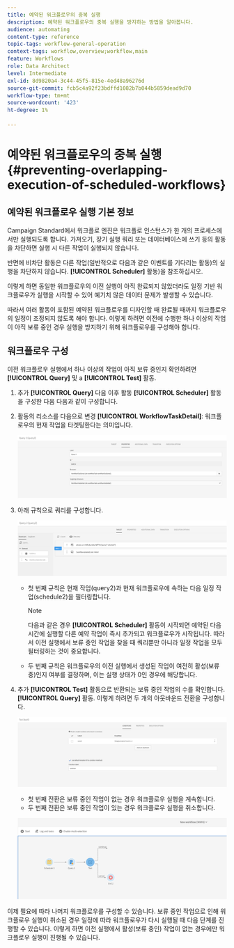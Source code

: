 ```yaml
---
title: 예약된 워크플로우의 중복 실행
description: 예약된 워크플로우의 중복 실행을 방지하는 방법을 알아봅니다.
audience: automating
content-type: reference
topic-tags: workflow-general-operation
context-tags: workflow,overview;workflow,main
feature: Workflows
role: Data Architect
level: Intermediate
exl-id: 8d9820a4-3c44-45f5-815e-4ed48a96276d
source-git-commit: fcb5c4a92f23bdffd1082b7b044b5859dead9d70
workflow-type: tm+mt
source-wordcount: '423'
ht-degree: 1%

---
```


# 예약된 워크플로우의 중복 실행{#preventing-overlapping-execution-of-scheduled-workflows}

## 예약된 워크플로우 실행 기본 정보

Campaign Standard에서 워크플로 엔진은 워크플로 인스턴스가 한 개의 프로세스에서만 실행되도록 합니다. 가져오기, 장기 실행 쿼리 또는 데이터베이스에 쓰기 등의 활동을 차단하면 실행 시 다른 작업이 실행되지 않습니다.

반면에 비차단 활동은 다른 작업(일반적으로 다음과 같은 이벤트를 기다리는 활동)의 실행을 차단하지 않습니다. **[!UICONTROL Scheduler]** 활동)을 참조하십시오.

이렇게 하면 동일한 워크플로우의 이전 실행이 아직 완료되지 않았더라도 일정 기반 워크플로우가 실행을 시작할 수 있어 예기치 않은 데이터 문제가 발생할 수 있습니다.

따라서 여러 활동이 포함된 예약된 워크플로우를 디자인할 때 완료될 때까지 워크플로우의 일정이 조정되지 않도록 해야 합니다. 이렇게 하려면 이전에 수행한 하나 이상의 작업이 아직 보류 중인 경우 실행을 방지하기 위해 워크플로우를 구성해야 합니다.

## 워크플로우 구성

이전 워크플로우 실행에서 하나 이상의 작업이 아직 보류 중인지 확인하려면 **[!UICONTROL Query]** 및 a **[!UICONTROL Test]** 활동.

1. 추가 **[!UICONTROL Query]** 다음 이후 활동 **[!UICONTROL Scheduler]** 활동을 구성한 다음 다음과 같이 구성합니다.

1. 활동의 리소스를 다음으로 변경 **[!UICONTROL WorkflowTaskDetail]**: 워크플로우의 현재 작업을 타겟팅한다는 의미입니다.

   ![](assets/scheduled-wkf-resource.png)

1. 아래 규칙으로 쿼리를 구성합니다.

   ![](assets/scheduled-wkf-query.png)

   * 첫 번째 규칙은 현재 작업(query2)과 현재 워크플로우에 속하는 다음 일정 작업(schedule2)을 필터링합니다.

     >[!NOTE]
     >
     >다음과 같은 경우 **[!UICONTROL Scheduler]** 활동이 시작되면 예약된 다음 시간에 실행할 다른 예약 작업이 즉시 추가되고 워크플로우가 시작됩니다. 따라서 이전 실행에서 보류 중인 작업을 찾을 때 쿼리뿐만 아니라 일정 작업을 모두 필터링하는 것이 중요합니다.

   * 두 번째 규칙은 워크플로우의 이전 실행에서 생성된 작업이 여전히 활성(보류 중)인지 여부를 결정하며, 이는 실행 상태가 0인 경우에 해당합니다.

1. 추가 **[!UICONTROL Test]** 활동으로 반환되는 보류 중인 작업의 수를 확인합니다. **[!UICONTROL Query]** 활동. 이렇게 하려면 두 개의 아웃바운드 전환을 구성합니다.

   ![](assets/scheduled-wkf-test.png)

   * 첫 번째 전환은 보류 중인 작업이 없는 경우 워크플로우 실행을 계속합니다.
   * 두 번째 전환은 보류 중인 작업이 있는 경우 워크플로우 실행을 취소합니다.

   ![](assets/scheduled-wkf-workflow.png)

이제 필요에 따라 나머지 워크플로우를 구성할 수 있습니다. 보류 중인 작업으로 인해 워크플로우 실행이 취소된 경우 일정에 따라 워크플로우가 다시 실행될 때 다음 단계를 진행할 수 있습니다. 이렇게 하면 이전 실행에서 활성(보류 중인) 작업이 없는 경우에만 워크플로우 실행이 진행될 수 있습니다.
